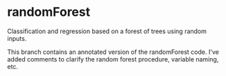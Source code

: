 # randomForest
Classification and regression based on a forest of trees using random inputs.

This branch contains an annotated version of the randomForest code. I've added comments to clarify
the random forest procedure, variable naming, etc.
